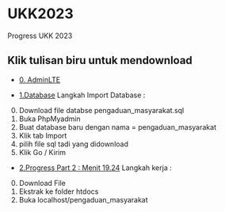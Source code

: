 # UKK2023
Progress UKK 2023

## Klik tulisan biru untuk mendownload
- [0. AdminLTE](https://github.com/ColorlibHQ/AdminLTE/archive/refs/tags/v3.2.0.zip)

- [1.Database](https://github.com/sandybuana03/UKK2023/raw/main/pengaduan_masyarakat.sql)
Langkah Import Database :
0. Download file databse pengaduan_masyarakat.sql
1. Buka PhpMyadmin
2. Buat database baru dengan nama = pengaduan_masyarakat
3. Klik tab Import
4. pilih file sql tadi yang didownload
5. Klik Go / Kirim

- [2.Progress Part 2 : Menit 19.24](https://github.com/sandybuana03/UKK2023/raw/main/part%202%20menit%2019.24.zip)
Langkah kerja :
0. Download File
1. Ekstrak ke folder htdocs
2. Buka localhost/pengaduan_masyarakat

